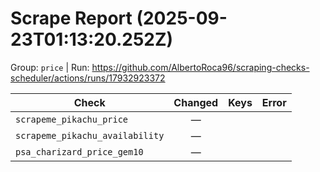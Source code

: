 # Scrape Report (2025-09-23T01:13:20.252Z)

Group: `price`  |  Run: https://github.com/AlbertoRoca96/scraping-checks-scheduler/actions/runs/17932923372

| Check | Changed | Keys | Error |
|---|:---:|:--|:--|
| `scrapeme_pikachu_price` | — |  |  |
| `scrapeme_pikachu_availability` | — |  |  |
| `psa_charizard_price_gem10` | — |  |  |
